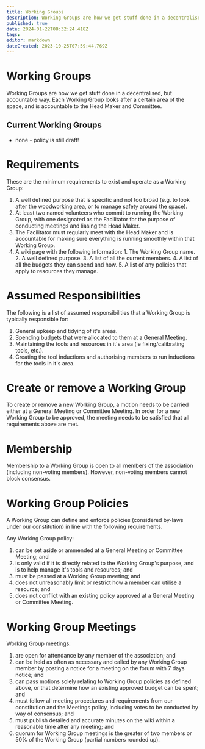 ```yaml
---
title: Working Groups
description: Working Groups are how we get stuff done in a decentralised, but accountable way. Each Working Group looks after a certain area of the space, and is accountable to the Head Maker and Committee.
published: true
date: 2024-01-22T08:32:24.418Z
tags: 
editor: markdown
dateCreated: 2023-10-25T07:59:44.769Z
---
```


# Working Groups
Working Groups are how we get stuff done in a decentralised, but accountable way. Each Working Group looks after a certain area of the space, and is accountable to the Head Maker and Committee.

## Current Working Groups
* none - policy is still draft!

# Requirements
These are the minimum requirements to exist and operate as a Working Group:
1. A well defined purpose that is specific and not too broad (e.g. to look after the woodworking area, or to manage safety around the space).
2. At least two named volunteers who commit to running the Working Group, with one designated as the Facilitator for the purpose of conducting meetings and liasing the Head Maker.
3. The Facilitator must regularly meet with the Head Maker and is accountable for making sure everything is running smoothly within that Working Group.
4. A wiki page with the following information:
		1. The Working Group name.
    2. A well defined purpose.
    3. A list of all the current members.
    4. A list of all the budgets they can spend and how.
    5. A list of any policies that apply to resources they manage.

# Assumed Responsibilities
The following is a list of assumed responsibilities that a Working Group is typically responsible for:
1. General upkeep and tidying of it's areas.
2. Spending budgets that were allocated to them at a General Meeting.
3. Maintaining the tools and resources in it's area (ie fixing/calibrating tools, etc.).
4. Creating the tool inductions and authorising members to run inductions for the tools in it's area.

# Create or remove a Working Group
To create or remove a new Working Group, a motion needs to be carried either at a General Meeting or Committee Meeting. In order for a new Working Group to be approved, the meeting needs to be satisfied that all requirements above are met.

# Membership
Membership to a Working Group is open to all members of the association (including non-voting members). However, non-voting members cannot block consensus.

# Working Group Policies
A Working Group can define and enforce policies (considered by-laws under our constitution) in line with the following requirements.

Any Working Group policy:
1. can be set aside or ammended at a General Meeting or Committee Meeting; and
2. is only valid if it is directly related to the Working Group's purpose, and is to help manage it's tools and resources; and
3. must be passed at a Working Group meeting; and
4. does not unreasonably limit or restrict how a member can utilise a resource; and
5. does not conflict with an existing policy approved at a General Meeting or Committee Meeting.

# Working Group Meetings
Working Group meetings:
1. are open for attendance by any member of the association; and
2. can be held as often as necessary and called by any Working Group member by posting a notice for a meeting on the forum with 7 days notice; and
3. can pass motions solely relating to Working Group policies as defined above, or that determine how an existing approved budget can be spent; and
4. must follow all meeting procedures and requirements from our constitution and the Meetings policy, including votes to be conducted by way of consensus; and
5. must publish detailed and accurate minutes on the wiki within a reasonable time after any meeting; and
6. quorum for Working Group meetings is the greater of two members or 50% of the Working Group (partial numbers rounded up).